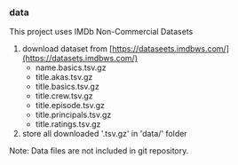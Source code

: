 ### data

This project uses IMDb Non-Commercial Datasets

1. download dataset from [https://dataseets.imdbws.com/](https://datasets.imdbws.com/)
   - name.basics.tsv.gz
   - title.akas.tsv.gz
   - title.basics.tsv.gz
   - title.crew.tsv.gz
   - title.episode.tsv.gz
   - title.principals.tsv.gz
   - title.ratings.tsv.gz
2. store all downloaded '.tsv.gz' in 'data/' folder

Note: Data files are not included in git repository.
